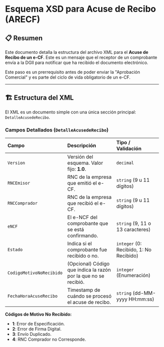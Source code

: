 # Esquema XSD para Acuse de Recibo (ARECF)

## 📋 Resumen
Este documento detalla la estructura del archivo XML para el **Acuse de Recibo de un e-CF**. Este es un mensaje que el receptor de un comprobante envía a la DGII para notificar que ha recibido el documento electrónico.

Este paso es un prerrequisito antes de poder enviar la "Aprobación Comercial" y es parte del ciclo de vida obligatorio de un e-CF.

---

## 🏗️ Estructura del XML
El XML es un documento simple con una única sección principal: `DetalleAcusedeRecibo`.

### Campos Detallados (`DetalleAcusedeRecibo`)

| Campo | Descripción | Tipo / Validación |
| :--- | :--- | :--- |
| `Version` | Versión del esquema. Valor fijo: **1.0**. | `decimal` |
| `RNCEmisor` | RNC de la empresa que emitió el e-CF. | `string` (9 u 11 dígitos) |
| `RNCComprador` | RNC de la empresa que recibió el e-CF. | `string` (9 u 11 dígitos) |
| `eNCF` | El e-NCF del comprobante que se está confirmando. | `string` (9, 11 o 13 caracteres) |
| `Estado` | Indica si el comprobante fue recibido o no. | `integer` (0: Recibido, 1: No Recibido) |
| `CodigoMotivoNoRecibido` | (Opcional) Código que indica la razón por la que no se recibió. | `integer` (Enumeración) |
| `FechaHoraAcuseRecibo` | Timestamp de cuándo se procesó el acuse de recibo. | `string` (dd-MM-yyyy HH:mm:ss) |

**Códigos de Motivo No Recibido:**
- **1**: Error de Especificación.
- **2**: Error de Firma Digital.
- **3**: Envío Duplicado.
- **4**: RNC Comprador no Corresponde.
